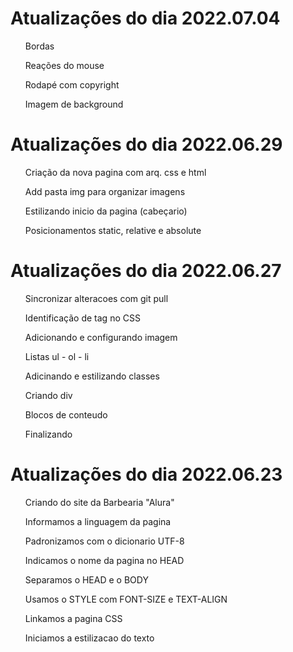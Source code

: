 
   <h1>Atualizações do dia 2022.07.04 </h1>
      <ul>Bordas</ul>
      <ul>Reações do mouse</ul>
      <ul>Rodapé com copyright</ul>
      <ul>Imagem de background</ul>

   <h1>Atualizações do dia 2022.06.29 </h1>
      <ul>Criação da nova pagina com arq. css e html</ul>
      <ul>Add pasta img para organizar imagens</ul>
      <ul>Estilizando inicio da pagina (cabeçario)</ul>
      <ul>Posicionamentos static, relative e absolute</ul>

   <h1>Atualizações do dia 2022.06.27 </h1>
      <ul>Sincronizar alteracoes com git pull</ul>
      <ul>Identificação de tag no CSS</ul>
      <ul>Adicionando e configurando imagem</ul>
      <ul>Listas ul - ol - li</ul>
      <ul>Adicinando e estilizando classes</ul>
      <ul>Criando div</ul>
      <ul>Blocos de conteudo</ul>
      <ul>Finalizando</ul>

   <h1>Atualizações do dia 2022.06.23 </h1>  
     <ul>Criando do site da Barbearia "Alura"</ul>
     <ul>Informamos a linguagem da pagina</ul>
     <ul>Padronizamos com o dicionario UTF-8</ul>
     <ul>Indicamos o nome da pagina no HEAD</ul>
     <ul>Separamos o HEAD e o BODY</ul>
     <ul>Usamos o STYLE com FONT-SIZE e TEXT-ALIGN</ul>
     <ul>Linkamos a pagina CSS</ul>
     <ul>Iniciamos a estilizacao do texto</ul>


